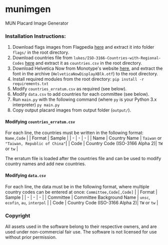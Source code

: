 ﻿# munimgen
MUN Placard Image Generator

### Installation Instructions:
1. Download flags images from Flagpedia [here](http://flags.fmcdn.net/data/flags-ultra.zip) and extract it into folder `flags/` in the root directory.
2. Download countries file from `lukes/ISO-3166-Countries-with-Regional-Codes` [here](https://raw.githubusercontent.com/lukes/ISO-3166-Countries-with-Regional-Codes/master/slim-2/slim-2.csv) and extract it as `countries.csv` in the root directory.
3. Download Helvetica Now from Monotype's website [here](https://hello.monotype.com/Helvetica-Now-Download.html), and extract the font in the archive (`HelveticaNowDisplayXBlk.otf`) to the root directory.
4. Install required modules from the root directory:
```pip install -r requirements.txt```
5. Modify `countries_erratum.csv` as required (see below).
6. Modify `data.csv` to add countries for each committee (see below).
7. Run `main.py` with the following command (where `py` is your Python 3.x interpreter)
```py main.py```
8. Copy output placard images from output folder (`output/`).

#### Modifying `countries_erratum.csv`
For each line, the countries must be written in the following format:
```Name,Code```
|  | Format | Sample |
| - | - | - |
| Name | Country Name | `Taiwan` or `"Taiwan, Republic of China"`|
| Code | Country Code (ISO-3166 Alpha 2)| `TW` or `tw` |

The erratum file is loaded after the countries file and can be used to modify country names and add new countries.

#### Modifying `data.csv`
For each line, the data must be in the following format, where multiple country codes can be entered at once:
```Committee,Code[,Code]```
| | Format | Sample |
| - | - | - |
| Committee | Committee Background Name | `unsc`, `ecofin`, `au`, `interpol` |
| Code | Country Code (ISO-3166 Alpha 2)| `TW` or `tw` |

### Copyright
All assets used in the software belong to their respective owners, and are used under non-commercial fair use. The software is not licensed for use without prior permission.
